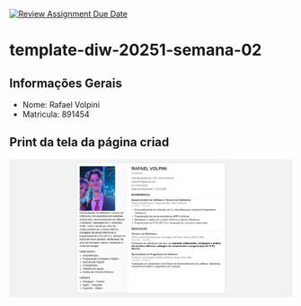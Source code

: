 [![Review Assignment Due Date](https://classroom.github.com/assets/deadline-readme-button-22041afd0340ce965d47ae6ef1cefeee28c7c493a6346c4f15d667ab976d596c.svg)](https://classroom.github.com/a/0hvI-2P9)
# template-diw-20251-semana-02

## Informações Gerais
- Nome: Rafael Volpini
- Matricula: 891454

## Print da tela da página criad
![alt text](image.png)